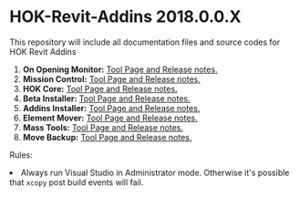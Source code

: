 HOK-Revit-Addins 2018.0.0.X
================

This repository will include all documentation files and source codes for HOK Revit Addins

1. <b>On Opening Monitor:</b> [Tool Page and Release notes.](https://github.com/HOKGroup/HOK-Revit-Addins/tree/master/Utility%20Tools/src/HOK.FileOnpeningMonitor)
2. <b>Mission Control:</b> [Tool Page and Release notes.](https://github.com/HOKGroup/HOK-Revit-Addins/blob/master/Project%20Monitor/src/HOK.MissionControl/README.md)
3. <b>HOK Core:</b> [Tool Page and Release notes.](https://github.com/HOKGroup/HOK-Revit-Addins/blob/master/HOK.Core/README.md) 
4. <b>Beta Installer:</b> [Tool Page and Release notes.](https://github.com/HOKGroup/HOK-Revit-Addins/blob/master/HOK%20Beta%20Tools/README.md)
5. <b>Addins Installer:</b> [Tool Page and Release notes.](https://github.com/HOKGroup/HOK-Revit-Addins/tree/master/HOK%20AddIns%20Installer/README.md)
6. <b>Element Mover:</b> [Tool Page and Release notes.](https://github.com/HOKGroup/HOK-Revit-Addins/blob/master/Utility%20Tools/src/HOK.ElementMover/Readme.md)
7. <b>Mass Tools:</b> [Tool Page and Release notes.](https://github.com/HOKGroup/HOK-Revit-Addins/blob/master/Mass%20Tools/README.MD)
8. <b>Move Backup:</b> [Tool Page and Release notes.](https://github.com/HOKGroup/HOK-Revit-Addins/blob/master/HOK.MoveBackup/README.md)

Rules: 
<li> Always run Visual Studio in Administrator mode. Otherwise it's possible that <code>xcopy</code> post build events will fail.
